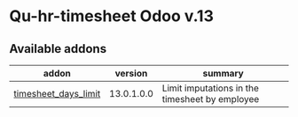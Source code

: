 #
Qu-hr-timesheet Odoo v.13
==========================

[//]: # (addons)

Available addons
----------------
addon | version | summary
--- | --- | ---
[timesheet_days_limit](timesheet_days_limit/) | 13.0.1.0.0 | Limit imputations in the timesheet by employee

[//]: # (end addons)
